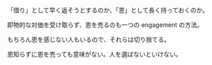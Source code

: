 「借り」として早く返そうとするのか、「恩」として長く持っておくのか。

即物的な対価を受け取らず、恩を売るのも一つの engagement の方法。

もちろん恩を感じない人もいるので、それらは切り捨てる。

恩知らずに恩を売っても意味がない。人を選ばないといけない。
